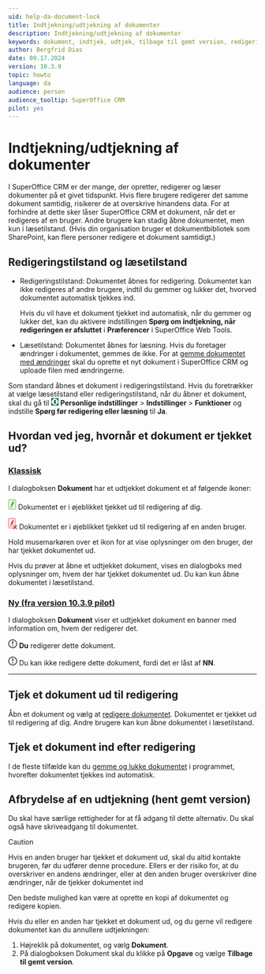 ```yaml
---
uid: help-da-document-lock
title: Indtjekning/udtjekning af dokumenter
description: Indtjekning/udtjekning af dokumenter
keywords: dokument, indtjek, udtjek, tilbage til gemt version, redigeringstilstand, læsetilstand, spørg før redigering eller læsning
author: Bergfrid Dias
date: 09.17.2024
version: 10.3.9
topic: howto
language: da
audience: person
audience_tooltip: SuperOffice CRM
pilot: yes
---
```


# Indtjekning/udtjekning af dokumenter

I SuperOffice CRM er der mange, der opretter, redigerer og læser dokumenter på et givet tidspunkt. Hvis flere brugere redigerer det samme dokument samtidig, risikerer de at overskrive hinandens data. For at forhindre at dette sker låser SuperOffice CRM et dokument, når det er redigeres af en bruger. Andre brugere kan stadig åbne dokumentet, men kun i læsetilstand. (Hvis din organisation bruger et dokumentbibliotek som SharePoint, kan flere personer redigere et dokument samtidigt.)

## Redigeringstilstand og læsetilstand

* Redigeringstilstand: Dokumentet åbnes for redigering. Dokumentet kan ikke redigeres af andre brugere, indtil du gemmer og lukker det, hvorved dokumentet automatisk tjekkes ind.

    Hvis du vil have et dokument tjekket ind automatisk, når du gemmer og lukker det, kan du aktivere indstillingen **Spørg om indtjekning, når redigeringen er afsluttet** i **Præferencer** i SuperOffice Web Tools.

* Læsetilstand: Dokumentet åbnes for læsning. Hvis du foretager ændringer i dokumentet, gemmes de ikke. For at [gemme dokumentet med ændringer][1] skal du oprette et nyt dokument i SuperOffice CRM og uploade filen med ændringerne.

Som standard åbnes et dokument i redigeringstilstand. Hvis du foretrækker at vælge læsetilstand eller redigeringstilstand, når du åbner et dokument, skal du gå til ![ikon][img2] **Personlige indstillinger** > **Indstillinger** > **Funktioner** og indstille **Spørg før redigering eller læsning** til **Ja**.

## Hvordan ved jeg, hvornår et dokument er tjekket ud?

<!-- markdownlint-disable MD051 -->
### [Klassisk](#tab/lock-old)

I dialogboksen **Dokument** har et udtjekket dokument et af følgende ikoner:

![ikon][img3] Dokumentet er i øjeblikket tjekket ud til redigering af dig.

![ikon][img4] Dokumentet er i øjeblikket tjekket ud til redigering af en anden bruger.

Hold musemarkøren over et ikon for at vise oplysninger om den bruger, der har tjekket dokumentet ud.

Hvis du prøver at åbne et udtjekket dokument, vises en dialogboks med oplysninger om, hvem der har tjekket dokumentet ud. Du kan kun åbne dokumentet i læsetilstand.

### [Ny (fra version 10.3.9 pilot)](#tab/lock-new)

I dialogboksen **Dokument** viser et udtjekket dokument en banner med information om, hvem der redigerer det.

![ikon][img5] **Du** redigerer dette dokument.

![ikon][img5] Du kan ikke redigere dette dokument, fordi det er låst af **NN**.

***
<!-- markdownlint-restore -->

## Tjek et dokument ud til redigering

Åbn et dokument og vælg at [redigere dokumentet][1]. Dokumentet er tjekket ud til redigering af dig. Andre brugere kan kun åbne dokumentet i læsetilstand.

## Tjek et dokument ind efter redigering

I de fleste tilfælde kan du [gemme og lukke dokumentet][1] i programmet, hvorefter dokumentet tjekkes ind automatisk.

## Afbrydelse af en udtjekning (hent gemt version)

Du skal have særlige rettigheder for at få adgang til dette alternativ. Du skal også have skriveadgang til dokumentet.

> [!CAUTION]
> Hvis en anden bruger har tjekket et dokument ud, skal du altid kontakte brugeren, før du udfører denne procedure. Ellers er der risiko for, at du overskriver en andens ændringer, eller at den anden bruger overskriver dine ændringer, når de tjekker dokumentet ind
>
> Den bedste mulighed kan være at oprette en kopi af dokumentet og redigere kopien.

Hvis du eller en anden har tjekket et dokument ud, og du gerne vil redigere dokumentet kan du annullere udtjekningen:

1. Højreklik på dokumentet, og vælg **Dokument**.
2. På dialogboksen Dokument skal du klikke på **Opgave** og vælge **Tilbage til gemt version**.

<!-- Referenced links -->
[1]: edit.md

<!-- Referenced images -->
[img2]: ../../../media/icons/personal-settings-small.png
[img3]: ../../../media/icons/document-lock-editing.png
[img4]: ../../../media/icons/document-lock-locked.png
[img5]: ../../../../common/icons/ops.png
